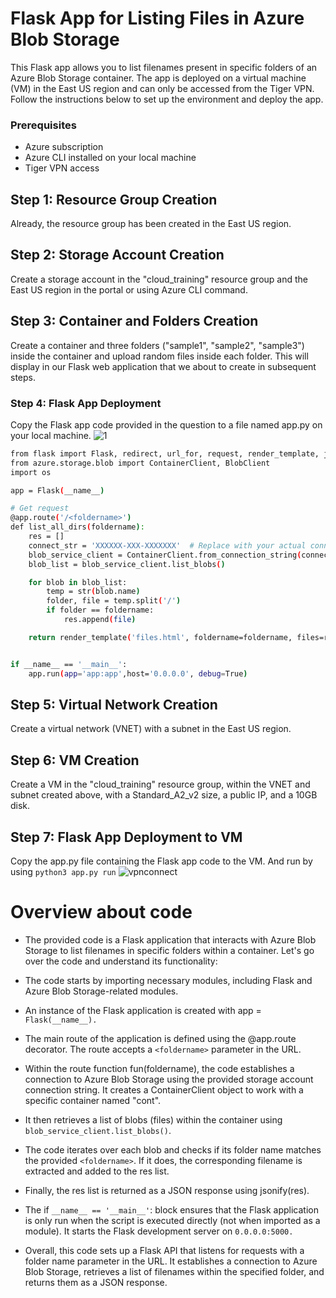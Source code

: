 # Flask App for Listing Files in Azure Blob Storage
This Flask app allows you to list filenames present in specific folders of an Azure Blob Storage container. The app is deployed on a virtual machine (VM) in the East US region and can only be accessed from the Tiger VPN. Follow the instructions below to set up the environment and deploy the app.

### Prerequisites
- Azure subscription
- Azure CLI installed on your local machine
- Tiger VPN access

## Step 1: Resource Group Creation
Already, the resource group has been created in the East US region.

## Step 2: Storage Account Creation
Create a storage account in the "cloud_training" resource group and the East US region in the portal or using Azure CLI command.

## Step 3: Container and Folders Creation
Create a container and three folders ("sample1", "sample2", "sample3") inside the container and upload random files inside each folder. This will display in our Flask web application that we about to create in subsequent steps.

### Step 4: Flask App Deployment
Copy the Flask app code provided in the question to a file named app.py on your local machine.
![1](https://github.com/sarangunasekara/azure-assignment/assets/96530239/428c3a7e-8a52-4fa0-9ecb-c9b1acfac848)

```sh
from flask import Flask, redirect, url_for, request, render_template, jsonify
from azure.storage.blob import ContainerClient, BlobClient
import os

app = Flask(__name__)

# Get request
@app.route('/<foldername>')
def list_all_dirs(foldername):
    res = []
    connect_str = 'XXXXXX-XXX-XXXXXXX'  # Replace with your actual connection string
    blob_service_client = ContainerClient.from_connection_string(connect_str, container_name="saran-input")
    blob_list = blob_service_client.list_blobs()

    for blob in blob_list:
        temp = str(blob.name)
        folder, file = temp.split('/')
        if folder == foldername:
            res.append(file)

    return render_template('files.html', foldername=foldername, files=res)


if __name__ == '__main__':
    app.run(app='app:app',host='0.0.0.0', debug=True)
```

## Step 5: Virtual Network Creation
Create a virtual network (VNET) with a subnet in the East US region.

## Step 6: VM Creation
Create a VM in the "cloud_training" resource group, within the VNET and subnet created above, with a Standard_A2_v2 size, a public IP, and a 10GB disk. 

## Step 7: Flask App Deployment to VM
Copy the app.py file containing the Flask app code to the VM. And run by using ```python3 app.py run```
![vpnconnect](https://github.com/sarangunasekara/azure-assignment/assets/96530239/04ccc6c7-5282-4912-bf23-4dfda0ff9ee6)


# Overview about code
 - The provided code is a Flask application that interacts with Azure Blob Storage to list filenames in specific folders within a container. Let's go over the code and understand its functionality:

- The code starts by importing necessary modules, including Flask and Azure Blob Storage-related modules.

- An instance of the Flask application is created with app = ```Flask(__name__).```

- The main route of the application is defined using the @app.route decorator. The route accepts a ```<foldername>``` parameter in the URL.

- Within the route function fun(foldername), the code establishes a connection to Azure Blob Storage using the provided storage account connection string. It creates a ContainerClient object to work with a specific container named "cont".

- It then retrieves a list of blobs (files) within the container using ```blob_service_client.list_blobs()```.

- The code iterates over each blob and checks if its folder name matches the provided ```<foldername>```. If it does, the corresponding filename is extracted and added to the res list.

- Finally, the res list is returned as a JSON response using jsonify(res).

- The if ```__name__ == '__main__'```: block ensures that the Flask application is only run when the script is executed directly (not when imported as a module). It starts the Flask development server on ```0.0.0.0:5000.```

- Overall, this code sets up a Flask API that listens for requests with a folder name parameter in the URL. It establishes a connection to Azure Blob Storage, retrieves a list of filenames within the specified folder, and returns them as a JSON response.

